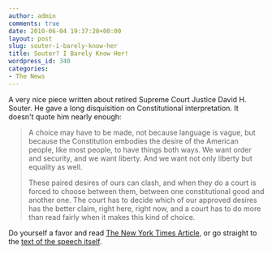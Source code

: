 ```yaml
---
author: admin
comments: true
date: 2010-06-04 19:37:20+00:00
layout: post
slug: souter-i-barely-know-her
title: Souter? I Barely Know Her!
wordpress_id: 340
categories:
- The News
---
```


A very nice piece written about retired Supreme Court Justice David H. Souter. He gave a long disquisition on Constitutional interpretation. It doesn't quote him nearly enough:

> A choice may have to be made, not because language is vague, but because the Constitution embodies the desire of the American people, like most people, to have things both ways. We want order and security, and we want liberty. And we want not only liberty but equality as well. 
>
> These paired desires of ours can clash, and when they do a court is forced to choose between them, between one constitutional good and another one. The court has to decide which of our approved desires has the better claim, right here, right now, and a court has to do more than read fairly when it makes this kind of choice.

Do yourself a favor and read [The New York Times Article](http://opinionator.blogs.nytimes.com/2010/06/03/justice-souters-class/), or go straight to the [text of the speech itself](http://news.harvard.edu/gazette/story/2010/05/text-of-justice-david-souters-speech/).
